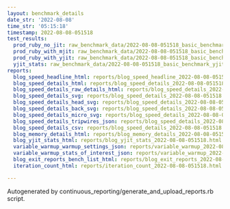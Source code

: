 ```yaml
---
layout: benchmark_details
date_str: '2022-08-08'
time_str: '05:15:18'
timestamp: 2022-08-08-051518
test_results:
  prod_ruby_no_jit: raw_benchmark_data/2022-08-08-051518_basic_benchmark_prod_ruby_no_jit.json
  prod_ruby_with_mjit: raw_benchmark_data/2022-08-08-051518_basic_benchmark_prod_ruby_with_mjit.json
  prod_ruby_with_yjit: raw_benchmark_data/2022-08-08-051518_basic_benchmark_prod_ruby_with_yjit.json
  yjit_stats: raw_benchmark_data/2022-08-08-051518_basic_benchmark_yjit_stats.json
reports:
  blog_speed_headline_html: reports/blog_speed_headline_2022-08-08-051518.html
  blog_speed_details_html: reports/blog_speed_details_2022-08-08-051518.html
  blog_speed_details_raw_details_html: reports/blog_speed_details_2022-08-08-051518.raw_details.html
  blog_speed_details_svg: reports/blog_speed_details_2022-08-08-051518.svg
  blog_speed_details_head_svg: reports/blog_speed_details_2022-08-08-051518.head.svg
  blog_speed_details_back_svg: reports/blog_speed_details_2022-08-08-051518.back.svg
  blog_speed_details_micro_svg: reports/blog_speed_details_2022-08-08-051518.micro.svg
  blog_speed_details_tripwires_json: reports/blog_speed_details_2022-08-08-051518.tripwires.json
  blog_speed_details_csv: reports/blog_speed_details_2022-08-08-051518.csv
  blog_memory_details_html: reports/blog_memory_details_2022-08-08-051518.html
  blog_yjit_stats_html: reports/blog_yjit_stats_2022-08-08-051518.html
  variable_warmup_warmup_settings_json: reports/variable_warmup_2022-08-08-051518.warmup_settings.json
  variable_warmup_stats_of_interest_json: reports/variable_warmup_2022-08-08-051518.stats_of_interest.json
  blog_exit_reports_bench_list_html: reports/blog_exit_reports_2022-08-08-051518.bench_list.html
  iteration_count_html: reports/iteration_count_2022-08-08-051518.html

---
```

Autogenerated by continuous_reporting/generate_and_upload_reports.rb script.
